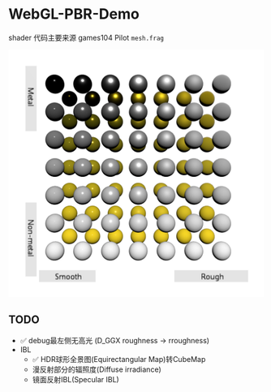 # WebGL-PBR-Demo

shader 代码主要来源 games104 Pilot `mesh.frag`

![](./screenshots/2.png)

## TODO

- ✅ debug最左侧无高光 (D_GGX roughness -> rroughness)
- IBL
  - ✅ HDR球形全景图(Equirectangular Map)转CubeMap
  - 漫反射部分的辐照度(Diffuse irradiance)
  - 镜面反射IBL(Specular IBL)